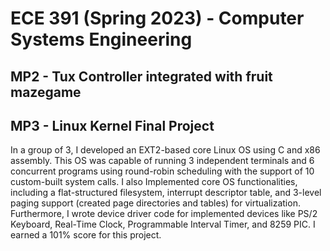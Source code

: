 # ECE 391 (Spring 2023) - Computer Systems Engineering
## MP2 - Tux Controller integrated with fruit mazegame
## MP3 - Linux Kernel Final Project
In a group of 3, I developed an EXT2-based core Linux OS using C and x86 assembly. This OS was capable of running 3 independent terminals and 6 concurrent programs using round-robin scheduling with the support of 10 custom-built system calls. I also Implemented core OS functionalities, including a flat-structured filesystem, interrupt descriptor table, and 3-level paging support (created page directories and tables) for virtualization. Furthermore, I wrote device driver code for implemented devices like PS/2 Keyboard, Real-Time Clock, Programmable Interval Timer, and 8259 PIC.
I earned a 101% score for this project.
